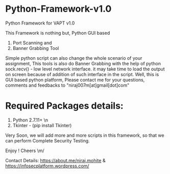 # Python-Framework-v1.0
Python Framework for VAPT v1.0

This Framework is nothing but, Python GUI based 
1. Port Scanning and
2. Banner Grabbing Tool

Simple python script can also change the whole scenario of your assignment, This tools is also do Banner Grabbing with the help of python sock.recv() - low level network interface. it may take time to load the output on screen because of addition of such interface in the script. Well, this is GUI based python platform, Please contact me for your questions, comments and feedbacks to "niraj007m[at]gmail[dot]com"

# Required Packages details:
1. Python 2.7.11+ \n 
2. Tkinter - (pip install Tkinter)

Very Soon, we will add more and more scripts in this framework, so that we can perform Complete Security Testing.

Enjoy ! Cheers \m/ 

Contact Details:
https://about.me/niraj.mohite &
https://infosecplatform.wordpress.com/
